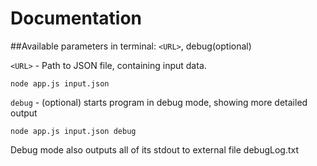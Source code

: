 Documentation
=============

##Available parameters in terminal:
```<URL>```, debug(optional)

```<URL>``` - Path to JSON file, containing input data.
```
node app.js input.json
```
```debug``` - (optional) starts program in debug mode, showing more detailed output
```
node app.js input.json debug
```
Debug mode also outputs all of its stdout to external file debugLog.txt